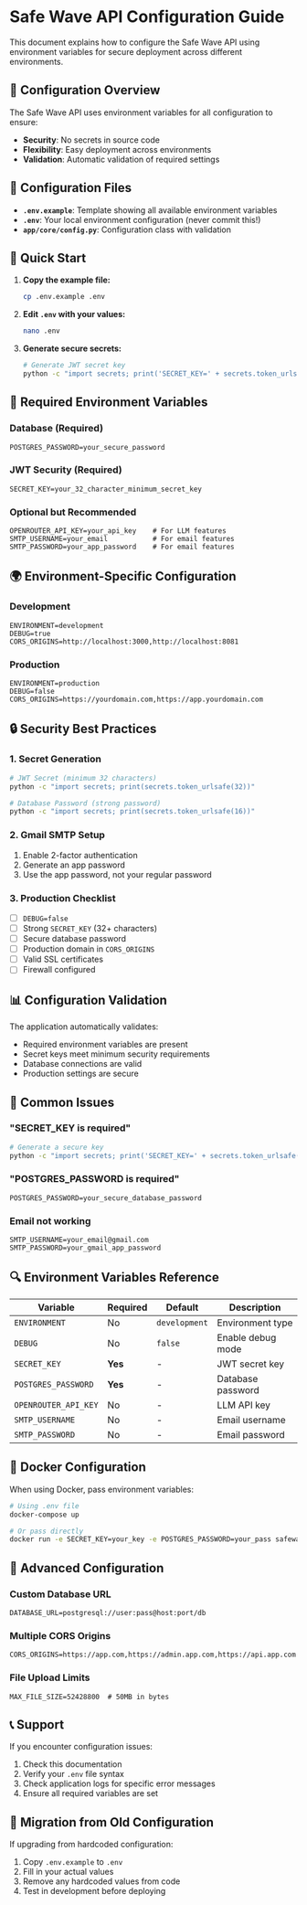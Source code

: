 # Safe Wave API Configuration Guide

This document explains how to configure the Safe Wave API using environment variables for secure deployment across different environments.

## 🔧 Configuration Overview

The Safe Wave API uses environment variables for all configuration to ensure:
- **Security**: No secrets in source code
- **Flexibility**: Easy deployment across environments
- **Validation**: Automatic validation of required settings

## 📁 Configuration Files

- **`.env.example`**: Template showing all available environment variables
- **`.env`**: Your local environment configuration (never commit this!)
- **`app/core/config.py`**: Configuration class with validation

## 🚀 Quick Start

1. **Copy the example file:**
   ```bash
   cp .env.example .env
   ```

2. **Edit `.env` with your values:**
   ```bash
   nano .env
   ```

3. **Generate secure secrets:**
   ```bash
   # Generate JWT secret key
   python -c "import secrets; print('SECRET_KEY=' + secrets.token_urlsafe(32))"
   ```

## 🔐 Required Environment Variables

### Database (Required)
```env
POSTGRES_PASSWORD=your_secure_password
```

### JWT Security (Required)
```env
SECRET_KEY=your_32_character_minimum_secret_key
```

### Optional but Recommended
```env
OPENROUTER_API_KEY=your_api_key    # For LLM features
SMTP_USERNAME=your_email           # For email features
SMTP_PASSWORD=your_app_password    # For email features
```

## 🌍 Environment-Specific Configuration

### Development
```env
ENVIRONMENT=development
DEBUG=true
CORS_ORIGINS=http://localhost:3000,http://localhost:8081
```

### Production
```env
ENVIRONMENT=production
DEBUG=false
CORS_ORIGINS=https://yourdomain.com,https://app.yourdomain.com
```

## 🔒 Security Best Practices

### 1. Secret Generation
```bash
# JWT Secret (minimum 32 characters)
python -c "import secrets; print(secrets.token_urlsafe(32))"

# Database Password (strong password)
python -c "import secrets; print(secrets.token_urlsafe(16))"
```

### 2. Gmail SMTP Setup
1. Enable 2-factor authentication
2. Generate an app password
3. Use the app password, not your regular password

### 3. Production Checklist
- [ ] `DEBUG=false`
- [ ] Strong `SECRET_KEY` (32+ characters)
- [ ] Secure database password
- [ ] Production domain in `CORS_ORIGINS`
- [ ] Valid SSL certificates
- [ ] Firewall configured

## 📊 Configuration Validation

The application automatically validates:
- Required environment variables are present
- Secret keys meet minimum security requirements
- Database connections are valid
- Production settings are secure

## 🚨 Common Issues

### "SECRET_KEY is required"
```bash
# Generate a secure key
python -c "import secrets; print('SECRET_KEY=' + secrets.token_urlsafe(32))"
```

### "POSTGRES_PASSWORD is required"
```env
POSTGRES_PASSWORD=your_secure_database_password
```

### Email not working
```env
SMTP_USERNAME=your_email@gmail.com
SMTP_PASSWORD=your_gmail_app_password
```

## 🔍 Environment Variables Reference

| Variable | Required | Default | Description |
|----------|----------|---------|-------------|
| `ENVIRONMENT` | No | `development` | Environment type |
| `DEBUG` | No | `false` | Enable debug mode |
| `SECRET_KEY` | **Yes** | - | JWT secret key |
| `POSTGRES_PASSWORD` | **Yes** | - | Database password |
| `OPENROUTER_API_KEY` | No | - | LLM API key |
| `SMTP_USERNAME` | No | - | Email username |
| `SMTP_PASSWORD` | No | - | Email password |

## 🐳 Docker Configuration

When using Docker, pass environment variables:

```bash
# Using .env file
docker-compose up

# Or pass directly
docker run -e SECRET_KEY=your_key -e POSTGRES_PASSWORD=your_pass safewave-api
```

## 🔧 Advanced Configuration

### Custom Database URL
```env
DATABASE_URL=postgresql://user:pass@host:port/db
```

### Multiple CORS Origins
```env
CORS_ORIGINS=https://app.com,https://admin.app.com,https://api.app.com
```

### File Upload Limits
```env
MAX_FILE_SIZE=52428800  # 50MB in bytes
```

## 📞 Support

If you encounter configuration issues:
1. Check this documentation
2. Verify your `.env` file syntax
3. Check application logs for specific error messages
4. Ensure all required variables are set

## 🔄 Migration from Old Configuration

If upgrading from hardcoded configuration:
1. Copy `.env.example` to `.env`
2. Fill in your actual values
3. Remove any hardcoded values from code
4. Test in development before deploying
